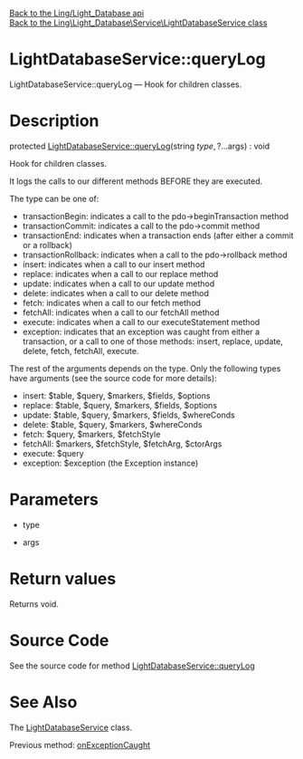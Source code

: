 [Back to the Ling/Light_Database api](https://github.com/lingtalfi/Light_Database/blob/master/doc/api/Ling/Light_Database.md)<br>
[Back to the Ling\Light_Database\Service\LightDatabaseService class](https://github.com/lingtalfi/Light_Database/blob/master/doc/api/Ling/Light_Database/Service/LightDatabaseService.md)


LightDatabaseService::queryLog
================



LightDatabaseService::queryLog — Hook for children classes.




Description
================


protected [LightDatabaseService::queryLog](https://github.com/lingtalfi/Light_Database/blob/master/doc/api/Ling/Light_Database/Service/LightDatabaseService/queryLog.md)(string $type, ?...$args) : void




Hook for children classes.

It logs the calls to our different methods BEFORE they are executed.


The type can be one of:
- transactionBegin: indicates a call to the pdo->beginTransaction method
- transactionCommit: indicates a call to the pdo->commit method
- transactionEnd: indicates when a transaction ends (after either a commit or a rollback)
- transactionRollback: indicates when a call to the pdo->rollback method
- insert: indicates when a call to our insert method
- replace: indicates when a call to our replace method
- update: indicates when a call to our update method
- delete: indicates when a call to our delete method
- fetch: indicates when a call to our fetch method
- fetchAll: indicates when a call to our fetchAll method
- execute: indicates when a call to our executeStatement method
- exception: indicates that an exception was caught from either a transaction, or a call to one of those methods:
     insert, replace, update, delete, fetch, fetchAll, execute.


The rest of the arguments depends on the type.
Only the following types have arguments (see the source code for more details):

- insert: $table, $query, $markers, $fields, $options
- replace: $table, $query, $markers, $fields, $options
- update: $table, $query, $markers, $fields, $whereConds
- delete: $table, $query, $markers, $whereConds
- fetch: $query, $markers, $fetchStyle
- fetchAll: $markers, $fetchStyle, $fetchArg, $ctorArgs
- execute: $query
- exception: $exception (the Exception instance)




Parameters
================


- type

    

- args

    


Return values
================

Returns void.








Source Code
===========
See the source code for method [LightDatabaseService::queryLog](https://github.com/lingtalfi/Light_Database/blob/master/Service/LightDatabaseService.php#L97-L178)


See Also
================

The [LightDatabaseService](https://github.com/lingtalfi/Light_Database/blob/master/doc/api/Ling/Light_Database/Service/LightDatabaseService.md) class.

Previous method: [onExceptionCaught](https://github.com/lingtalfi/Light_Database/blob/master/doc/api/Ling/Light_Database/Service/LightDatabaseService/onExceptionCaught.md)<br>

